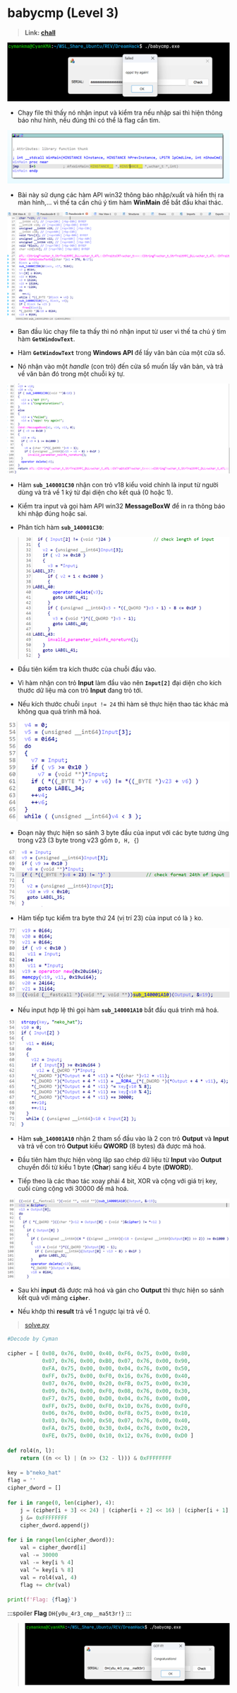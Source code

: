 # babycmp (Level 3)

>**Link: [chall](https://github.com/anpm2/Cybersecurity/tree/ed89e664241bc361d7f47e874b6f9515100da67a/Reverse_Engineering/Write-up/Dream_Hack/babycmp/Chall)**

![](https://github.com/anpm2/Cybersecurity/blob/ed89e664241bc361d7f47e874b6f9515100da67a/Reverse_Engineering/Write-up/Dream_Hack/babycmp/Image/1.png)
* Chạy file thì thấy nó nhận input và kiểm tra nếu nhập sai thì hiện thông báo như hình, nếu đúng thì có thể là flag cần tìm.

![](https://github.com/anpm2/Cybersecurity/blob/ed89e664241bc361d7f47e874b6f9515100da67a/Reverse_Engineering/Write-up/Dream_Hack/babycmp/Image/2.png)
* Bài này sử dụng các hàm API win32 thông báo nhập/xuất và hiển thị ra màn hình,... vì thế ta cần chú ý tìm hàm **WinMain** để bắt đầu khai thác.

![](https://github.com/anpm2/Cybersecurity/blob/ed89e664241bc361d7f47e874b6f9515100da67a/Reverse_Engineering/Write-up/Dream_Hack/babycmp/Image/3.png)
* Ban đầu lúc chạy file ta thấy thì nó nhận input từ user vì thế ta chú ý tìm hàm **`GetWindowText`**.
  
* Hàm **`GetWindowText`** trong **Windows API** để lấy văn bản của một cửa sổ.

* Nó nhận vào một _handle_ (con trỏ) đến cửa sổ muốn lấy văn bản, và trả về văn bản đó trong một chuỗi ký tự.

![](https://github.com/anpm2/Cybersecurity/blob/ed89e664241bc361d7f47e874b6f9515100da67a/Reverse_Engineering/Write-up/Dream_Hack/babycmp/Image/4.png)
* Hàm **`sub_140001C30`** nhận con trỏ v18 kiểu void chính là input từ người dùng và trả về  1 ký từ đại diện cho kết quả (0 hoặc 1).

* Kiểm tra input và gọi hàm API win32 **MessageBoxW**  để in ra thông báo khi nhập đúng hoặc sai.

* Phân tích hàm **`sub_140001C30`**:

> ![](https://github.com/anpm2/Cybersecurity/blob/ed89e664241bc361d7f47e874b6f9515100da67a/Reverse_Engineering/Write-up/Dream_Hack/babycmp/Image/5.png)
* Đầu tiên kiểm tra kích thước của chuỗi đầu vào.

* Vì hàm nhận con trỏ **Input** làm đầu vào nên **`Input[2]`** đại diện cho kích thước dữ liệu mà con trỏ **Input** đang trỏ tới.

* Nếu kích thước chuỗi `input != 24` thì hàm sẽ thực hiện thao tác khác mà không qua quá trình mã hoá.

![](https://github.com/anpm2/Cybersecurity/blob/ed89e664241bc361d7f47e874b6f9515100da67a/Reverse_Engineering/Write-up/Dream_Hack/babycmp/Image/6.png)
* Đoạn này thực hiện so sánh 3 byte đầu của input với các byte tương ứng trong v23 (3 byte trong v23 gồm `D, H, {`)

![](https://github.com/anpm2/Cybersecurity/blob/ed89e664241bc361d7f47e874b6f9515100da67a/Reverse_Engineering/Write-up/Dream_Hack/babycmp/Image/7.png)
* Hàm tiếp tục kiểm tra byte thứ 24 (vị trí 23) của input có là `}` ko.

![](https://github.com/anpm2/Cybersecurity/blob/ed89e664241bc361d7f47e874b6f9515100da67a/Reverse_Engineering/Write-up/Dream_Hack/babycmp/Image/8.png)
* Nếu input hợp lệ thì gọi hàm **`sub_140001A10`** bắt đầu quá trình mã hoá.

![](https://github.com/anpm2/Cybersecurity/blob/ed89e664241bc361d7f47e874b6f9515100da67a/Reverse_Engineering/Write-up/Dream_Hack/babycmp/Image/9.png)
* Hàm **`sub_140001A10`** nhận 2 tham số đầu vào là 2 con trỏ **Output** và **Input** và trả về con trỏ **Output** kiểu **QWORD** (8 bytes) đã được mã hoá.

* Đầu tiên hàm thực hiện vòng lặp sao chép dữ liệu từ **Input** vào **Output** chuyển đổi từ kiểu 1 byte (**Char**) sang kiểu 4 byte (**DWORD**).

* Tiếp theo là các thao tác xoay phải 4 bit, XOR và cộng với giá trị key, cuối cùng cộng với 30000 để mã hoá.

![](https://github.com/anpm2/Cybersecurity/blob/ed89e664241bc361d7f47e874b6f9515100da67a/Reverse_Engineering/Write-up/Dream_Hack/babycmp/Image/10.png)
* Sau khi **input** đã được mã hoá và gán cho **Output** thì thực hiện so sánh kết quả với mảng **`cipher`**.

* Nếu khớp thì **result** trả về 1 ngược lại trả về 0.

>[solve.py](https://github.com/anpm2/Cybersecurity/blob/ed89e664241bc361d7f47e874b6f9515100da67a/Reverse_Engineering/Write-up/Dream_Hack/babycmp/solve.py)
```python
#Decode by Cyman

cipher = [ 0x08, 0x76, 0x00, 0x40, 0xF6, 0x75, 0x00, 0x80,
           0x07, 0x76, 0x00, 0xB0, 0x07, 0x76, 0x00, 0x90,
           0xFA, 0x75, 0x00, 0x00, 0x04, 0x76, 0x00, 0x50,
           0xFF, 0x75, 0x00, 0xF0, 0x16, 0x76, 0x00, 0x40,
           0x07, 0x76, 0x00, 0x20, 0xFB, 0x75, 0x00, 0x30,
           0x09, 0x76, 0x00, 0xF0, 0x08, 0x76, 0x00, 0x30,
           0xF7, 0x75, 0x00, 0xD0, 0x04, 0x76, 0x00, 0x00,
           0xFF, 0x75, 0x00, 0xF0, 0x10, 0x76, 0x00, 0xF0,
           0x06, 0x76, 0x00, 0xD0, 0xF8, 0x75, 0x00, 0x10,
           0x03, 0x76, 0x00, 0x50, 0x07, 0x76, 0x00, 0x40,
           0xFA, 0x75, 0x00, 0x30, 0x04, 0x76, 0x00, 0x20,
           0xFE, 0x75, 0x00, 0x10, 0x12, 0x76, 0x00, 0xD0 ]

def rol4(n, l):
    return ((n << l) | (n >> (32 - l))) & 0xFFFFFFFF

key = b"neko_hat"
flag = ''
cipher_dword = []

for i in range(0, len(cipher), 4):
    j = (cipher[i + 3] << 24) | (cipher[i + 2] << 16) | (cipher[i + 1] << 8) | cipher[i]
    j &= 0xFFFFFFFF
    cipher_dword.append(j)

for i in range(len(cipher_dword)):
    val = cipher_dword[i]
    val -= 30000
    val -= key[i % 4]
    val ^= key[i % 8]
    val = rol4(val, 4)
    flag += chr(val)

print(f'Flag: {flag}')
```
:::spoiler **Flag**
`DH{y0u_4r3_cmp__ma5t3r!}`
:::

> ![](https://github.com/anpm2/Cybersecurity/blob/278e8a7275f139b8f9caf95eb6bd9b4e1228fe70/Reverse_Engineering/Write-up/Dream_Hack/babycmp/Image/11.png)
